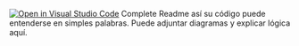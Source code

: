 [![Open in Visual Studio Code](https://classroom.github.com/assets/open-in-vscode-2e0aaae1b6195c2367325f4f02e2d04e9abb55f0b24a779b69b11b9e10269abc.svg)](https://classroom.github.com/online_ide?assignment_repo_id=19771309&assignment_repo_type=AssignmentRepo)
Complete Readme así su código puede entenderse en simples palabras. Puede adjuntar diagramas y explicar lógica aquí. 

